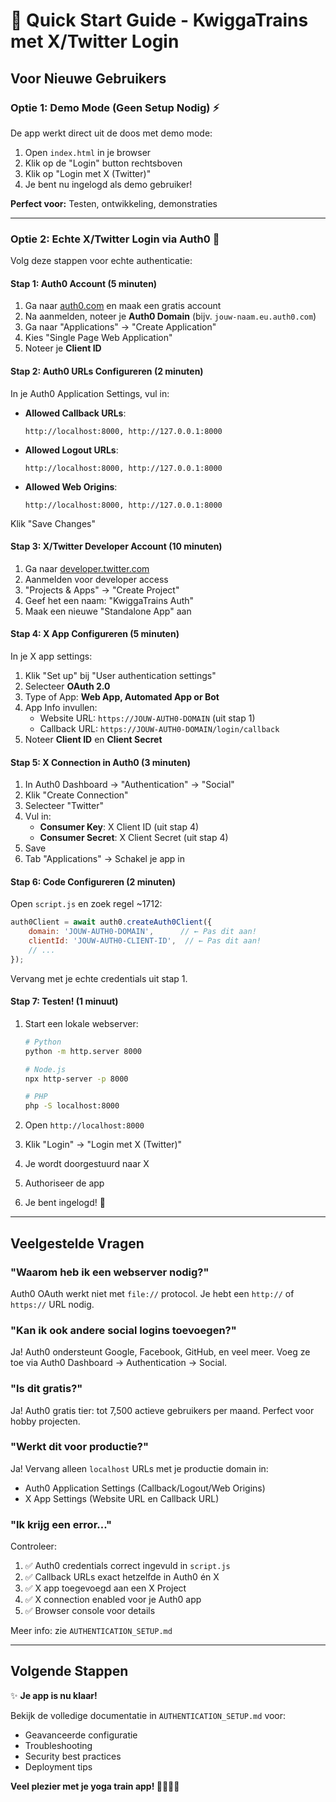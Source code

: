 # 🚀 Quick Start Guide - KwiggaTrains met X/Twitter Login

## Voor Nieuwe Gebruikers

### Optie 1: Demo Mode (Geen Setup Nodig) ⚡

De app werkt direct uit de doos met demo mode:

1. Open `index.html` in je browser
2. Klik op de "Login" button rechtsboven
3. Klik op "Login met X (Twitter)"
4. Je bent nu ingelogd als demo gebruiker!

**Perfect voor:** Testen, ontwikkeling, demonstraties

---

### Optie 2: Echte X/Twitter Login via Auth0 🔐

Volg deze stappen voor echte authenticatie:

#### Stap 1: Auth0 Account (5 minuten)

1. Ga naar [auth0.com](https://auth0.com) en maak een gratis account
2. Na aanmelden, noteer je **Auth0 Domain** (bijv. `jouw-naam.eu.auth0.com`)
3. Ga naar "Applications" → "Create Application"
4. Kies "Single Page Web Application"
5. Noteer je **Client ID**

#### Stap 2: Auth0 URLs Configureren (2 minuten)

In je Auth0 Application Settings, vul in:

- **Allowed Callback URLs**: 
  ```
  http://localhost:8000, http://127.0.0.1:8000
  ```
- **Allowed Logout URLs**: 
  ```
  http://localhost:8000, http://127.0.0.1:8000
  ```
- **Allowed Web Origins**: 
  ```
  http://localhost:8000, http://127.0.0.1:8000
  ```

Klik "Save Changes"

#### Stap 3: X/Twitter Developer Account (10 minuten)

1. Ga naar [developer.twitter.com](https://developer.twitter.com)
2. Aanmelden voor developer access
3. "Projects & Apps" → "Create Project"
4. Geef het een naam: "KwiggaTrains Auth"
5. Maak een nieuwe "Standalone App" aan

#### Stap 4: X App Configureren (5 minuten)

In je X app settings:

1. Klik "Set up" bij "User authentication settings"
2. Selecteer **OAuth 2.0**
3. Type of App: **Web App, Automated App or Bot**
4. App Info invullen:
   - Website URL: `https://JOUW-AUTH0-DOMAIN` (uit stap 1)
   - Callback URL: `https://JOUW-AUTH0-DOMAIN/login/callback`
5. Noteer **Client ID** en **Client Secret**

#### Stap 5: X Connection in Auth0 (3 minuten)

1. In Auth0 Dashboard → "Authentication" → "Social"
2. Klik "Create Connection"
3. Selecteer "Twitter"
4. Vul in:
   - **Consumer Key**: X Client ID (uit stap 4)
   - **Consumer Secret**: X Client Secret (uit stap 4)
5. Save
6. Tab "Applications" → Schakel je app in

#### Stap 6: Code Configureren (2 minuten)

Open `script.js` en zoek regel ~1712:

```javascript
auth0Client = await auth0.createAuth0Client({
    domain: 'JOUW-AUTH0-DOMAIN',      // ← Pas dit aan!
    clientId: 'JOUW-AUTH0-CLIENT-ID',  // ← Pas dit aan!
    // ...
});
```

Vervang met je echte credentials uit stap 1.

#### Stap 7: Testen! (1 minuut)

1. Start een lokale webserver:
   ```bash
   # Python
   python -m http.server 8000
   
   # Node.js
   npx http-server -p 8000
   
   # PHP
   php -S localhost:8000
   ```

2. Open `http://localhost:8000`
3. Klik "Login" → "Login met X (Twitter)"
4. Je wordt doorgestuurd naar X
5. Authoriseer de app
6. Je bent ingelogd! 🎉

---

## Veelgestelde Vragen

### "Waarom heb ik een webserver nodig?"

Auth0 OAuth werkt niet met `file://` protocol. Je hebt een `http://` of `https://` URL nodig.

### "Kan ik ook andere social logins toevoegen?"

Ja! Auth0 ondersteunt Google, Facebook, GitHub, en veel meer. Voeg ze toe via Auth0 Dashboard → Authentication → Social.

### "Is dit gratis?"

Ja! Auth0 gratis tier: tot 7,500 actieve gebruikers per maand. Perfect voor hobby projecten.

### "Werkt dit voor productie?"

Ja! Vervang alleen `localhost` URLs met je productie domain in:
- Auth0 Application Settings (Callback/Logout/Web Origins)
- X App Settings (Website URL en Callback URL)

### "Ik krijg een error..."

Controleer:
1. ✅ Auth0 credentials correct ingevuld in `script.js`
2. ✅ Callback URLs exact hetzelfde in Auth0 én X
3. ✅ X app toegevoegd aan een X Project
4. ✅ X connection enabled voor je Auth0 app
5. ✅ Browser console voor details

Meer info: zie `AUTHENTICATION_SETUP.md`

---

## Volgende Stappen

✨ **Je app is nu klaar!**

Bekijk de volledige documentatie in `AUTHENTICATION_SETUP.md` voor:
- Geavanceerde configuratie
- Troubleshooting
- Security best practices
- Deployment tips

**Veel plezier met je yoga train app! 🏋️‍♂️🧘‍♀️**


